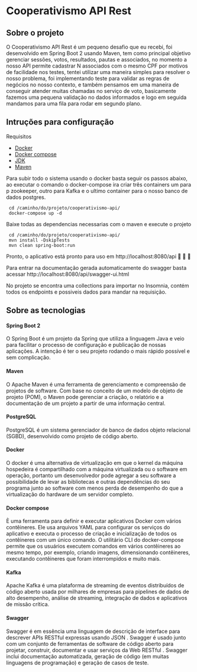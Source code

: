 # Cooperativismo API Rest

## Sobre o projeto

O Cooperativismo API Rest é um pequeno desafio que eu recebi, foi desenvolvido em Spring Boot 2 usando Maven, tem como principal objetivo gerenciar sessões, votos, resultados, pautas e associados, no momento a nosso API permite cadastrar N associados com o mesmo CPF por motivos de facilidade nos testes, tentei utilizar uma maneira simples para resolver o nosso problema, foi implementando teste para validar as regras de negócios no nosso contexto, e também pensamos em uma maneira de conseguir atender muitas chamadas no serviço de voto, basicamente fazemos uma pequena validação no dados informados e logo em seguida mandamos para uma fila para rodar em segundo plano. 

## Intruções para configuração

Requisitos

- <a href="https://docs.docker.com/docker-for-windows/install/" target="_blank" >Docker</a>
- <a href="https://docs.docker.com/compose/install/" target="_blank" >Docker compose</a>
- <a href="http://www.oracle.com/technetwork/java/javase/downloads/jdk10-downloads-4416644.html"  target="_blank">JDK</a>
- <a href="https://maven.apache.org/" target="_blank">Maven</a>

Para subir todo o sistema usando o docker basta seguir os passos abaixo, ao executar o comando o docker-compose ira criar três containers um para p zookeeper, outro para Kafka e o ultimo container para o nosso banco de dados postgres.  

```
 cd /caminho/do/projeto/cooperativismo-api/
 docker-compose up -d
```

Baixe todas as dependencias necessarias com o maven e execute o projeto

```
 cd /caminho/do/projeto/cooperativismo-api/
 mvn install -DskipTests
 mvn clean spring-boot:run
```
Pronto, o aplicativo está pronto para uso em http://localhost:8080/api 🎉 🎊 🎈

Para entrar na documentação gerada automaticamente do swagger basta acessar http://localhost:8080/api/swagger-ui.html

No projeto se encontra uma collections para importar no Insomnia, contém todos os endpoints e possiveis dados para mandar na requisição.   

## Sobre as tecnologias

#### Spring Boot 2

O Spring Boot é um projeto da Spring que utiliza a linguagem Java e veio para facilitar o processo de configuração e publicação de nossas aplicações. A intenção é ter o seu projeto rodando o mais rápido possível e sem complicação.

#### Maven

O Apache Maven é uma ferramenta de gerenciamento e compreensão de projetos de software. Com base no conceito de um modelo de objeto de projeto (POM), o Maven pode gerenciar a criação, o relatório e a documentação de um projeto a partir de uma informação central.

#### PostgreSQL

PostgreSQL é um sistema gerenciador de banco de dados objeto relacional (SGBD), desenvolvido como projeto de código aberto.

#### Docker

O docker é uma alternativa de virtualização em que o kernel da máquina hospedeira é compartilhado com a máquina virtualizada ou o software em operação, portanto um desenvolvedor pode agregar a seu software a possibilidade de levar as bibliotecas e outras dependências do seu programa junto ao software com menos perda de desempenho do que a virtualização do hardware de um servidor completo.

#### Docker compose

È uma ferramenta para definir e executar aplicativos Docker com vários contêineres. Ele usa arquivos YAML para configurar os serviços do aplicativo e executa o processo de criação e inicialização de todos os contêineres com um único comando. O utilitário CLI do docker-compose permite que os usuários executem comandos em vários contêineres ao mesmo tempo, por exemplo, criando imagens, dimensionando contêineres, executando contêineres que foram interrompidos e muito mais.

#### Kafka

Apache Kafka é uma plataforma de streaming de eventos distribuídos de código aberto usada por milhares de empresas para pipelines de dados de alto desempenho, análise de streaming, integração de dados e aplicativos de missão crítica.

#### Swagger

Swagger é em essência uma linguagem de descrição de interface para descrever APIs RESTful expressas usando JSON . Swagger é usado junto com um conjunto de ferramentas de software de código aberto para projetar, construir, documentar e usar serviços da Web RESTful . Swagger inclui documentação automatizada, geração de código (em muitas linguagens de programação) e geração de casos de teste.

